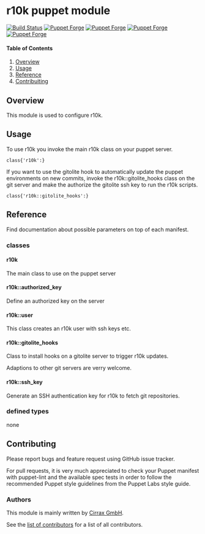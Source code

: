 # r10k puppet module

[![Build Status](https://travis-ci.org/cirrax/puppet-r10k.svg?branch=master)](https://travis-ci.org/cirrax/puppet-r10k)
[![Puppet Forge](https://img.shields.io/puppetforge/v/cirrax/r10k.svg?style=flat-square)](https://forge.puppetlabs.com/cirrax/r10k)
[![Puppet Forge](https://img.shields.io/puppetforge/dt/cirrax/r10k.svg?style=flat-square)](https://forge.puppet.com/cirrax/r10k)
[![Puppet Forge](https://img.shields.io/puppetforge/e/cirrax/r10k.svg?style=flat-square)](https://forge.puppet.com/cirrax/r10k)
[![Puppet Forge](https://img.shields.io/puppetforge/f/cirrax/r10k.svg?style=flat-square)](https://forge.puppet.com/cirrax/r10k)

#### Table of Contents

1. [Overview](#overview)
1. [Usage](#usage)
1. [Reference](#reference)
1. [Contribuiting](#contributing)


## Overview

This module is used to configure r10k.

## Usage

To use r10k you invoke the main r10k class on your
puppet server.

~~~
class{'r10k':}
~~~

If you want to use the gitolite hook to automatically
update the puppet environments on new commits, invoke 
the r10k::gitolite_hooks class on the git server and make 
the authorize the gitolite ssh key to run the r10k scripts.

~~~
class{'r10k::gitolite_hooks':}
~~~

## Reference
Find documentation about possible parameters on top of each manifest.

### classes

#### r10k
The main class to use on the puppet server

#### r10k::authorized_key
Define an authorized key on the server

#### r10k::user
This class creates an r10k user with ssh keys etc.

#### r10k::gitolite_hooks
Class to install hooks on a gitolite server
to trigger r10k updates.

Adaptions to other git servers are verry welcome.

#### r10k::ssh_key
Generate an SSH authentication key for r10k to
fetch git repositories.

### defined types

none


## Contributing

Please report bugs and feature request using GitHub issue tracker.

For pull requests, it is very much appreciated to check your Puppet manifest with puppet-lint
and the available spec tests  in order to follow the recommended Puppet style guidelines
from the Puppet Labs style guide.

### Authors

This module is mainly written by [Cirrax GmbH](https://cirrax.com).

See the [list of contributors](https://github.com/cirrax/puppet-r10k/graphs/contributors)
for a list of all contributors.
